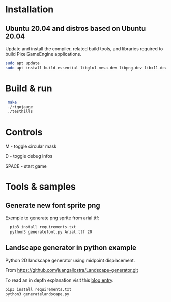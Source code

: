 # Installation

## Ubuntu 20.04 and distros based on Ubuntu 20.04

Update and install the compiler, related build tools, and libraries required to build PixelGameEngine applications.

 ```bash
sudo apt update
sudo apt install build-essential libglu1-mesa-dev libpng-dev libx11-dev libpng-dev
``` 

# Build & run

 ```bash
  make
  ./rigojauge
  ./testhills
```

# Controls

M - toggle circular mask

D - toggle debug infos

SPACE - start game

# Tools & samples

## Generate new font sprite png

Exemple to generate png sprite from arial.ttf:

```bash
  pip3 install requirements.txt
  python3 generatefont.py Arial.ttf 20
```

## Landscape generator in python example

Python 2D landscape generator using midpoint displacement.

From https://github.com/juangallostra/Landscape-generator.git

To read an in depth explanation visit this [blog entry](https://bitesofcode.wordpress.com/2016/12/23/landscape-generation-using-midpoint-displacement/).

```bash
pip3 install requirements.txt
python3 generatelandscape.py
```